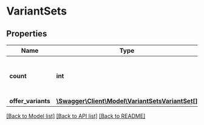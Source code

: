 # VariantSets

## Properties
Name | Type | Description | Notes
------------ | ------------- | ------------- | -------------
**count** | **int** | Total number of variant sets matching the query. | [optional] 
**offer_variants** | [**\Swagger\Client\Model\VariantSetsVariantSet[]**](VariantSetsVariantSet.md) |  | [optional] 

[[Back to Model list]](../../README.md#documentation-for-models) [[Back to API list]](../../README.md#documentation-for-api-endpoints) [[Back to README]](../../README.md)

